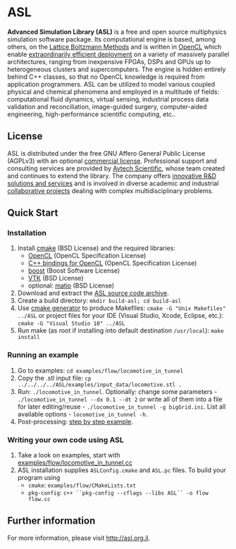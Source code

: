 # ASL

__Advanced Simulation Library (ASL)__ is a free and open source multiphysics simulation software package. Its computational engine is based, among others, on the [Lattice Boltzmann Methods](http://en.wikipedia.org/wiki/Lattice_Boltzmann_methods) and is written in [OpenCL](http://en.wikipedia.org/wiki/OpenCL) which enable [extraordinarily efficient deployment](http://asl.org.il/benchmarks) on a variety of massively parallel architectures, ranging from inexpensive FPGAs, DSPs and GPUs up to heterogeneous clusters and supercomputers. The engine is hidden entirely behind C++ classes, so that no OpenCL knowledge is required from application programmers. ASL can be utilized to model various coupled physical and chemical phenomena and employed in a multitude of fields: computational fluid dynamics, virtual sensing, industrial process data validation and reconciliation, image-guided surgery, computer-aided engineering, high-performance scientific computing, etc..


## License

ASL is distributed under the free GNU Affero General Public License (AGPLv3) with an optional [commercial license](http://asl.org.il/licensing). Professional support and consulting services are provided by [Avtech Scientific](http://avtechscientific.com), whose team created and continues to extend the library. The company offers [innovative R&D solutions and services](http://avtechscientific.com/services) and is involved in diverse academic and industrial [collaborative projects](http://avtechscientific.com/projects) dealing with complex multidisciplinary problems.


## Quick Start

### Installation

1. Install [cmake](http://cmake.org) (BSD License) and the required libraries:
	- [OpenCL](https://www.khronos.org/opencl) (OpenCL Specification License)
	- [C++ bindings for OpenCL](https://www.khronos.org/registry/cl/api/1.1/cl.hpp) (OpenCL Specification License)
	- [boost](http://www.boost.org) (Boost Software License)
	- [VTK](http://vtk.org) (BSD License)
	- optional: [matio](https://sourceforge.net/projects/matio) (BSD License)
2. Download and extract the [ASL source code archive](https://github.com/AvtechScientific/ASL/releases/latest).
3. Create a build directory: `mkdir build-asl; cd build-asl`
4. Use [cmake generator](http://www.cmake.org/cmake/help/v3.2/manual/cmake-generators.7.html) to produce Makefiles: `cmake -G "Unix Makefiles" ../ASL` or project files for your IDE (Visual Studio, Xcode, Eclipse, etc.): `cmake -G "Visual Studio 10" ../ASL`
5. Run make (as root if installing into default destination `/usr/local`): `make install`

### Running an example

1. Go to examples: `cd examples/flow/locomotive_in_tunnel`
2. Copy the .stl input file: `cp ../../../../ASL/examples/input_data/locomotive.stl .`
3. Run: `./locomotive_in_tunnel`. Optionally: change some parameters - `./locomotive_in_tunnel --dx 0.1 --dt 2` or write all of them into a file for later editing/reuse - `./locomotive_in_tunnel -g bigGrid.ini`. List all available options - `locomotive_in_tunnel -h`.
4. Post-processing: [step by step example](https://github.com/AvtechScientific/ASL/wiki/User-Guide#post-processing).

### Writing your own code using ASL

1. Take a look on examples, start with [examples/flow/locomotive_in_tunnel.cc](http://asl.org.il/doc/Developer-Guide/locomotive_in_tunnel_8cc-example.html)
2. ASL installation supplies `ASLConfig.cmake` and `ASL.pc` files. To build your program using
	- `cmake`: `examples/flow/CMakeLists.txt`
	- `pkg-config`: `c++ ``pkg-config --cflags --libs ASL`` -o flow flow.cc`


## Further information

For more information, please visit <http://asl.org.il>.
